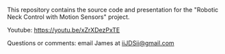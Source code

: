 This repository contains the source code and presentation for the "Robotic Neck
Control with Motion Sensors" project. 

Youtube: https://youtu.be/xZrXDezPxTE 

Questions or comments: email James at iiJDSii@gmail.com